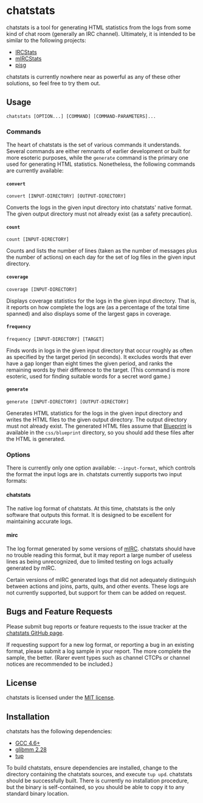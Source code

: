 chatstats
=========

chatstats is a tool for generating HTML statistics from the logs from some kind
of chat room (generally an IRC channel). Ultimately, it is intended to be
similar to the following projects:

* [IRCStats](http://humdi.net/ircstats/)
* [mIRCStats](http://www.nic.fi/~mauvinen/mircstats/)
* [pisg](http://pisg.sourceforge.net/)

chatstats is currently nowhere near as powerful as any of these other solutions,
so feel free to try them out.

Usage
-----

`chatstats [OPTION...] [COMMAND] [COMMAND-PARAMETERS]...`

### Commands

The heart of chatstats is the set of various commands it understands. Several
commands are either remnants of earlier development or built for more esoteric
purposes, while the `generate` command is the primary one used for generating
HTML statistics. Nonetheless, the following commands are currently available:

#### `convert`

`convert [INPUT-DIRECTORY] [OUTPUT-DIRECTORY]`

Converts the logs in the given input directory into chatstats' native format.
The given output directory must not already exist (as a safety precaution).

#### `count`

`count [INPUT-DIRECTORY]`

Counts and lists the number of lines (taken as the number of messages plus the
number of actions) on each day for the set of log files in the given input
directory.

#### `coverage`

`coverage [INPUT-DIRECTORY]`

Displays coverage statistics for the logs in the given input directory. That is,
it reports on how complete the logs are (as a percentage of the total time
spanned) and also displays some of the largest gaps in coverage.

#### `frequency`

`frequency [INPUT-DIRECTORY] [TARGET]`

Finds words in logs in the given input directory that occur roughly as often as
specified by the target period (in seconds). It excludes words that ever have
a gap longer than eight times the given period, and ranks the remaining words by
their difference to the target. (This command is more esoteric, used for finding
suitable words for a secret word game.)

#### `generate`

`generate [INPUT-DIRECTORY] [OUTPUT-DIRECTORY]`

Generates HTML statistics for the logs in the given input directory and writes
the HTML files to the given output directory. The output directory must not
already exist. The generated HTML files assume that
[Blueprint](http://www.blueprintcss.org/) is available in the `css/blueprint`
directory, so you should add these files after the HTML is generated.

### Options

There is currently only one option available: `--input-format`, which controls
the format the input logs are in. chatstats currently supports two input
formats:

#### chatstats

The native log format of chatstats. At this time, chatstats is the only software
that outputs this format. It is designed to be excellent for maintaining
accurate logs.

#### mirc

The log format generated by some versions of [mIRC](http://www.mirc.com).
chatstats should have no trouble reading this format, but it may report a large
number of useless lines as being unrecognized, due to limited testing on logs
actually generated by mIRC.

Certain versions of mIRC generated logs that did not adequately distinguish
between actions and joins, parts, quits, and other events. These logs are not
currently supported, but support for them can be added on request.

Bugs and Feature Requests
-------------------------

Please submit bug reports or feature requests to the issue tracker at the
[chatstats GitHub page](https://github.com/aexoden/chatstats).

If requesting support for a new log format, or reporting a bug in an existing
format, please submit a log sample in your report. The more complete the sample,
the better. (Rarer event types such as channel CTCPs or channel notices are
recommended to be included.)

License
-------

chatstats is licensed under the
[MIT license](http://opensource.org/licenses/MIT).

Installation
------------

chatstats has the following dependencies:

* [GCC 4.6+](http://www.gcc.org)
* [glibmm 2.28](http://www.gtkmm.org)
* [tup](http://gittup.org/tup/)

To build chatstats, ensure dependencies are installed, change to the directory
containing the chatstats sources, and execute `tup upd`. chatstats should be
successfully built. There is currently no installation procedure, but the binary
is self-contained, so you should be able to copy it to any standard binary
location.
